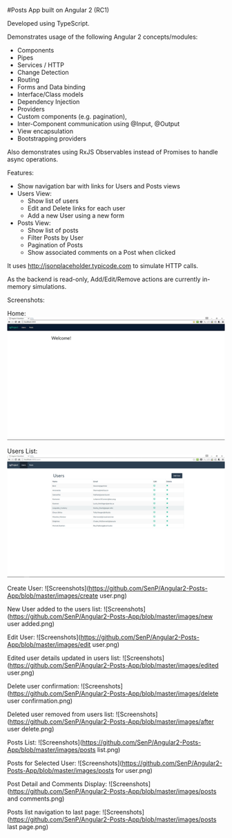 #Posts App built on Angular 2 (RC1)

Developed using TypeScript.

Demonstrates usage of the following Angular 2 concepts/modules:

- Components
- Pipes
- Services / HTTP
- Change Detection
- Routing
- Forms and Data binding
- Interface/Class models
- Dependency Injection
- Providers
- Custom components (e.g. pagination), 
- Inter-Component communication using @Input, @Output
- View encapsulation
- Bootstrapping providers

Also demonstrates using RxJS Observables instead of Promises to handle async operations.

Features:

  - Show navigation bar with links for Users and Posts views
  - Users View:
    - Show list of users
    - Edit and Delete links for each user
    - Add a new User using a new form
  - Posts View:
  	- Show list of posts
    - Filter Posts by User
    - Pagination of Posts
    - Show associated comments on a Post when clicked

It uses http://jsonplaceholder.typicode.com to simulate HTTP calls.

As the backend is read-only, Add/Edit/Remove actions are currently in-memory simulations.

Screenshots:

Home:
![Home](https://github.com/SenP/Angular2-Posts-App/blob/master/images/home.PNG)

Users List:
![Users List](https://github.com/SenP/Angular2-Posts-App/blob/master/images/users.png)

Create User:
![Screenshots](https://github.com/SenP/Angular2-Posts-App/blob/master/images/create user.png)

New User added to the users list:
![Screenshots](https://github.com/SenP/Angular2-Posts-App/blob/master/images/new user added.png)

Edit User:
![Screenshots](https://github.com/SenP/Angular2-Posts-App/blob/master/images/edit user.png)

Edited user details updated in users list:
![Screenshots](https://github.com/SenP/Angular2-Posts-App/blob/master/images/edited user.png)

Delete user confirmation:
![Screenshots](https://github.com/SenP/Angular2-Posts-App/blob/master/images/delete user confirmation.png)

Deleted user removed from users list:
![Screenshots](https://github.com/SenP/Angular2-Posts-App/blob/master/images/after user delete.png)

Posts List:
![Screenshots](https://github.com/SenP/Angular2-Posts-App/blob/master/images/posts list.png)

Posts for Selected User:
![Screenshots](https://github.com/SenP/Angular2-Posts-App/blob/master/images/posts for user.png)

Post Detail and Comments Display:
![Screenshots](https://github.com/SenP/Angular2-Posts-App/blob/master/images/posts and comments.png)

Posts list navigation to last page:
![Screenshots](https://github.com/SenP/Angular2-Posts-App/blob/master/images/posts last page.png)

